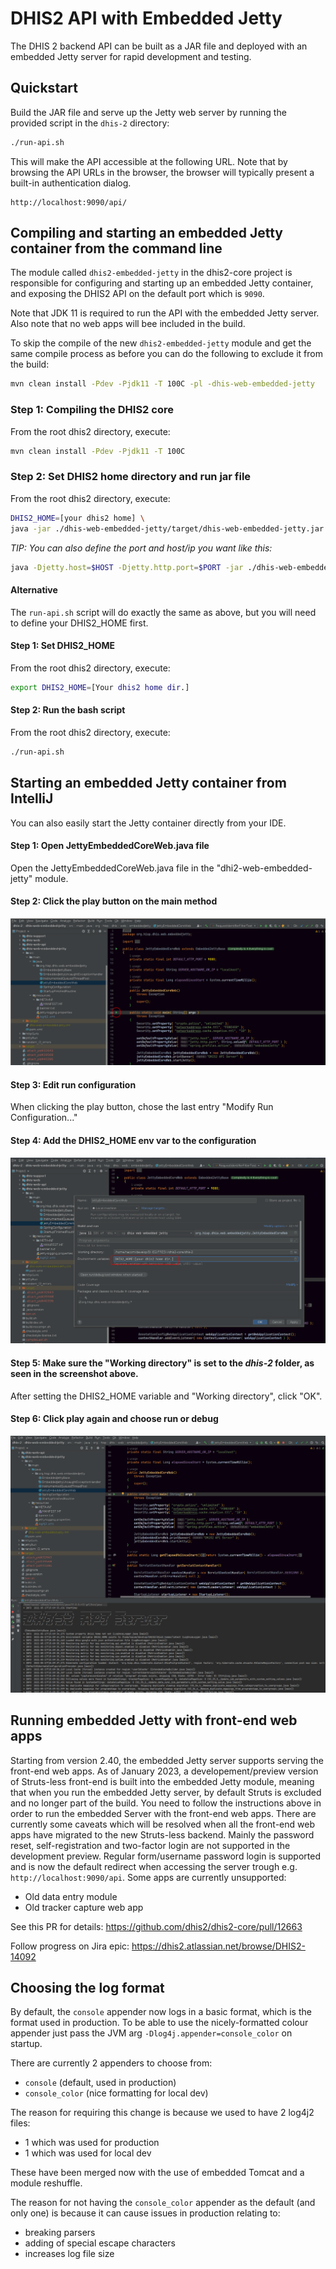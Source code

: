 # DHIS2 API with Embedded Jetty 

The DHIS 2 backend API can be built as a JAR file and deployed with an embedded Jetty server for rapid development and testing.

## Quickstart

Build the JAR file and serve up the Jetty web server by running the provided script in the `dhis-2` directory:

```sh
./run-api.sh
```

This will make the API accessible at the following URL. Note that by browsing the API URLs in the browser, the browser will typically present a built-in authentication dialog.

```
http://localhost:9090/api/
```

## Compiling and starting an embedded Jetty container from the command line

The module called `dhis2-embedded-jetty` in the dhis2-core project is responsible for configuring and starting up an embedded Jetty container, and exposing the DHIS2 API on the default port which is `9090`.

Note that JDK 11 is required to run the API with the embedded Jetty server. Also note that no web apps will bee included in the build.

To skip the compile of the new `dhis2-embedded-jetty` module and get the same compile process as before you can do the following to exclude it from the build:

```sh
mvn clean install -Pdev -Pjdk11 -T 100C -pl -dhis-web-embedded-jetty
```

### Step 1: Compiling the DHIS2 core

From the root dhis2 directory, execute:

```sh
mvn clean install -Pdev -Pjdk11 -T 100C
```

### Step 2: Set DHIS2 home directory and run jar file

From the root dhis2 directory, execute:

```sh    
DHIS2_HOME=[your dhis2 home] \ 
java -jar ./dhis-web-embedded-jetty/target/dhis-web-embedded-jetty.jar
```

*TIP: You can also define the port and host/ip you want like this:*

```sh
java -Djetty.host=$HOST -Djetty.http.port=$PORT -jar ./dhis-web-embedded-jetty/target/dhis-web-embedded-jetty.jar
```

#### Alternative

The `run-api.sh` script will do exactly the same as above, but you will need to define your DHIS2_HOME first.

#### Step 1: Set DHIS2_HOME

From the root dhis2 directory, execute:

```sh
export DHIS2_HOME=[Your dhis2 home dir.]
```

#### Step 2: Run the bash script

From the root dhis2 directory, execute:

```sh
./run-api.sh
```
    
## Starting an embedded Jetty container from IntelliJ

You can also easily start the Jetty container directly from your IDE.

#### Step 1: Open JettyEmbeddedCoreWeb.java file
Open the JettyEmbeddedCoreWeb.java file in the "dhi2-web-embedded-jetty" module.

#### Step 2: Click the play button on the main method
![](resources/images/intellij-embedded-play.png)

#### Step 3: Edit run configuration
When clicking the play button, chose the last entry "Modify Run Configuration..."

#### Step 4: Add the DHIS2_HOME env var to the configuration
![](resources/images/intellij-embedded-config.png)

#### Step 5: Make sure the "Working directory" is set to the *dhis-2* folder, as seen in the screenshot above.
After setting the DHIS2_HOME variable and "Working directory", click "OK".

#### Step 6: Click play again and choose run or debug 
![](resources/images/intellij-embedded-run.png)

## Running embedded Jetty with front-end web apps

Starting from version 2.40, the embedded Jetty server supports serving the front-end web apps. As of January 2023, a developement/preview version of Struts-less front-end is built into the embedded Jetty module, meaning that when you run the embedded Jetty server, by default Struts is excluded and no longer part of the build. You need to follow the instructions above in order to run the embedded Server with the front-end web apps. There are currently some caveats which will be resolved when all the front-end web apps have migrated to the new Struts-less backend. Mainly the password reset, self-registration and two-factor login are not supported in the development preview. Regular form/username password login is supported and is now the default redirect when accessing the server trough e.g. `http://localhost:9090/api`. Some apps are currently unsupported:

* Old data entry module
* Old tracker capture web app

See this PR for details: https://github.com/dhis2/dhis2-core/pull/12663

Follow progress on Jira epic: https://dhis2.atlassian.net/browse/DHIS2-14092

## Choosing the log format
By default, the `console` appender now logs in a basic format, which is the format used in production. To be able to use the nicely-formatted colour appender
just pass the JVM arg 
`-Dlog4j.appender=console_color` on startup.  

There are currently 2 appenders to choose from:  
- `console` (default, used in production)
- `console_color` (nice formatting for local dev)

The reason for requiring this change is because we used to have 2 log4j2 files:
- 1 which was used for production
- 1 which was used for local dev  

These have been merged now with the use of embedded Tomcat and a module reshuffle.  

The reason for not having the `console_color` appender as the default (and only one) is because it can cause issues in production relating to:
- breaking parsers
- adding of special escape characters
- increases log file size